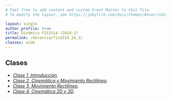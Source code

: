 ```yaml
---
# Feel free to add content and custom Front Matter to this file.
# To modify the layout, see https://jekyllrb.com/docs/themes/#overriding-theme-defaults

layout: single
author_profile: true
title: Dinámica FIS1514 (2024-2)
permalink: /docencia/fis1514_24_2/
classes: wide
---
```



## Clases

* [_Clase 1, Introducción_](https://raw.githubusercontent.com/felipeisaule/felipeisaule.github.io/main/files/teaching/2024_2/fis1514/Clase1.pdf).
* [_Clase 2, Cinemática y Movimiento Rectilíneo_](https://raw.githubusercontent.com/felipeisaule/felipeisaule.github.io/main/files/teaching/2024_2/fis1514/Clase2.pdf).
* [_Clase 3, Movimiento Rectilíneo_](https://raw.githubusercontent.com/felipeisaule/felipeisaule.github.io/main/files/teaching/2024_2/fis1514/Clase3.pdf).
* [_Clase 4, Cinemática 2D y 3D_](https://raw.githubusercontent.com/felipeisaule/felipeisaule.github.io/main/files/teaching/2024_2/fis1514/Clase4.pdf).